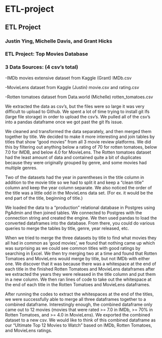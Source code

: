 # ETL-project
## ETL Project
### Justin Ying, Michelle Davis, and Grant Hicks
### ETL Project: Top Movies Database

### 3 Data Sources: (4 csv’s total)
-IMDb movies extensive dataset from Kaggle (Grant) IMDb.csv

-MovieLens dataset from Kaggle (Justin) movie.csv and rating.csv

-Rotten tomatoes dataset from Data.world (Michelle) rotten_tomatoes.csv

We extracted the data as csv’s, but the files were so large it was very difficult to upload to Github. We spent a lot of time trying to install git lfs (large file storage) in order to upload the csv’s. We pulled all of the csv’s into a pandas dataframe once we got past the git lfs issue.

We cleaned and transformed the data separately, and then merged them together by title. We decided to make it more interesting and join tables by titles that show “good movies” from all 3 movie review platforms. We did this by filtering out anything below a rating of 70 for rotten tomatoes, below 7.0 for IMDB, and below 4.0 for MovieLens. The Rotten tomatoes dataset had the least amount of data and contained quite a bit of duplicates because they were originally grouped by genre, and some movies had multiple genres. 

Two of the datasets had the year in parentheses in the title column in addition to the movie title so we had to split it and keep a “clean title” column and keep the year column separate. We also noticed the order of the title was a little odd in the MovieLens data set. (For ex. it would be the end part of the title, beginning of title.)

We loaded the data to a “production” relational database in Postgres using PgAdmin and then joined tables. We connected to Postgres with the connection string and created the engine. We then used pandas to load the converted dataframes into the database. From there, you could do various queries to merge the tables by title, genre, year released, etc.

When we tried to merge the three datasets by title to find what movies they all had in common as ‘good movies’, we found that nothing came up which was surprising as we could see common titles with good ratings by searching in Excel. We then try merging two at a time and found that Rotten Tomatoes and MovieLens would merge by title, but not IMDb with either one. We discover that it was because there was a whitespace at the end of each title in the finished Rotten Tomatoes and MovieLens dataframes after we extracted the years they were released in the title column and put them in a new column. We then ran lines of code to take out the whitespace at the end of each title in the Rotten Tomatoes and MovieLens dataframes.

After running the codes to extract the whitespaces at the end of the titles, we were successfully able to merge all three dataframes together to a combined dataframe. Interestingly enough, the combined dataframe only came out to 12 movies (movies that were rated >= 7.0 in IMDb, >= 70% in Rotten Tomatoes, and >= 4.0 in MovieLens). We exported the combined dataset to a new csv. We would like to think of this combined dataframe as our “Ultimate Top 12 Movies to Watch” based on IMDb, Rotten Tomatoes, and MovieLens ratings.

